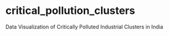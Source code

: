 # critical_pollution_clusters
Data Visualization of Critically Polluted Industrial Clusters in India
